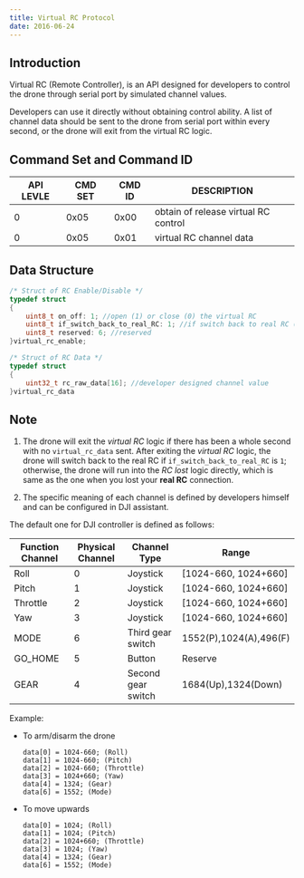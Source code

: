 ```yaml
---
title: Virtual RC Protocol 
date: 2016-06-24
---
```


## Introduction

Virtual RC (Remote Controller), is an API designed for developers to control the drone through serial port by simulated channel values.

Developers can use it directly without obtaining control ability. A list of channel data should be sent to the drone from serial port within every second, or the drone will exit from the virtual RC logic.

## Command Set and Command ID

|API LEVLE|CMD SET|CMD ID|DESCRIPTION|
|---------|-------|------|-----------|
|0|0x05|0x00|obtain of release virtual RC control|
|0|0x05|0x01|virtual RC channel data|

## Data Structure

```c
/* Struct of RC Enable/Disable */
typedef struct
{
    uint8_t on_off: 1; //open (1) or close (0) the virtual RC
    uint8_t if_switch_back_to_real_RC: 1; //if switch back to real RC (1) or run RC-lost logic directly (0)
    uint8_t reserved: 6; //reserved
}virtual_rc_enable;

/* Struct of RC Data */
typedef struct
{
    uint32_t rc_raw_data[16]; //developer designed channel value
}virtual_rc_data
```
## Note

1. The drone will exit the *virtual RC* logic if there has been a whole second with no `virtual_rc_data` sent. After exiting the *virtual RC* logic, the drone will switch back to the real RC if `if_switch_back_to_real_RC` is `1`; otherwise, the drone will run into the *RC lost* logic directly, which is same as the one when you lost your **real RC** connection.

2. The specific meaning of each channel is defined by developers himself and can be configured in DJI assistant.

The default one for DJI controller is defined as follows: 

|Function Channel|Physical Channel|Channel Type|Range|
|------|-------|-------|---|
|Roll|0|Joystick|[1024-660, 1024+660]|
|Pitch|1|Joystick|[1024-660, 1024+660]|
|Throttle|2|Joystick|[1024-660, 1024+660]|
|Yaw|3|Joystick|[1024-660, 1024+660]|
|MODE|6|Third gear switch|1552(P),1024(A),496(F)|
|GO_HOME|5|Button|Reserve|
|GEAR|4|Second gear switch|1684(Up),1324(Down)|

Example:
    
* To arm/disarm the drone
    
    ```
    data[0] = 1024-660; (Roll)
    data[1] = 1024-660; (Pitch)
    data[2] = 1024-660; (Throttle)
    data[3] = 1024+660; (Yaw)
    data[4] = 1324; (Gear)
    data[6] = 1552; (Mode)
    ```
    
* To move upwards
    
    ```
    data[0] = 1024; (Roll)
    data[1] = 1024; (Pitch)
    data[2] = 1024+660; (Throttle)
    data[3] = 1024; (Yaw)
    data[4] = 1324; (Gear)
    data[6] = 1552; (Mode)
    ```
